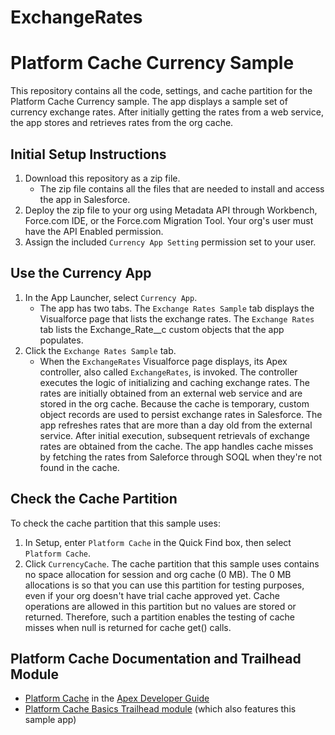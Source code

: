 # ExchangeRates

# Platform Cache Currency Sample
This repository contains all the code, settings, and cache partition for the Platform Cache Currency sample.  The app displays a sample set of currency exchange rates. After initially getting the rates from a web service, the app stores and retrieves rates from the org cache.

## Initial Setup Instructions
1. Download this repository as a zip file.
    * The zip file contains all the files that are needed to install and access the app in Salesforce.
2. Deploy the zip file to your org using Metadata API through Workbench, Force.com IDE, or the Force.com Migration Tool. Your org's user must have the API Enabled permission.
3. Assign the included `Currency App Setting` permission set to your user.

## Use the Currency App 
1. In the App Launcher, select `Currency App`.
    * The app has two tabs. The `Exchange Rates Sample` tab displays the Visualforce page that lists the exchange rates. The `Exchange Rates` tab lists the Exchange_Rate__c custom objects that the app populates.
2. Click the `Exchange Rates Sample` tab.
    * When the `ExchangeRates` Visualforce page displays, its Apex controller, also called `ExchangeRates`, is invoked. The controller executes the logic of initializing and caching exchange rates. The rates are initially obtained from an external web service and are stored in the org cache. Because the cache is temporary, custom object records are used to persist exchange rates in Salesforce. The app refreshes rates that are more than a day old from the external service. After initial execution, subsequent retrievals of exchange rates are obtained from the cache. The app handles cache misses by fetching the rates from Saleforce through SOQL when they're not found in the cache.
	
## Check the Cache Partition
To check the cache partition that this sample uses:
1. In Setup, enter `Platform Cache` in the Quick Find box, then select `Platform Cache`.
2. Click `CurrencyCache`.
The cache partition that this sample uses contains no space allocation for session and org cache (0 MB). The 0 MB allocations is so that you can use this partition for testing purposes, even if your org doesn't have trial cache approved yet. Cache operations are allowed in this partition but no values are stored or returned. Therefore, such a partition enables the testing of cache misses when null is returned for cache get() calls.

## Platform Cache Documentation and Trailhead Module
* <a href="https://developer.salesforce.com/docs/atlas.en-us.apexcode.meta/apexcode/apex_cache_namespace_overview.htm">Platform Cache</a> in the <a href="https://developer.salesforce.com/docs/atlas.en-us.apexcode.meta/apexcode/apex_intro.htm">Apex Developer Guide</a>
* <a href="https://trailhead.salesforce.com/module/platform_cache">Platform Cache Basics Trailhead module</a> (which also features this sample app)

